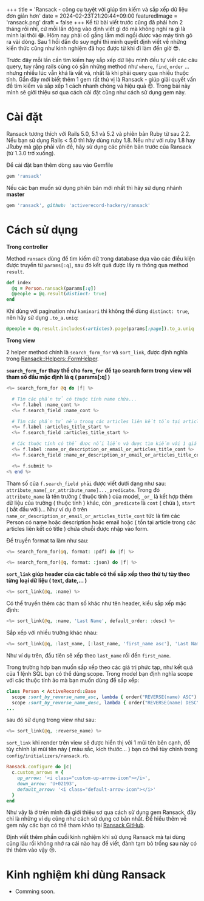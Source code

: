 +++
title = 'Ransack - công cụ tuyệt vời giúp tìm kiếm và sắp xếp dữ liệu đơn giản hơn'
date = 2024-02-23T21:20:44+09:00
featuredImage = 'ransack.png'
draft = false
+++
Kể từ bài viết trước cũng đã phải hơn 2 tháng rồi nhỉ, cứ mỗi lần động vào định viết gì đó mà không nghĩ ra gì là mình lại thôi :joy:. Hôm nay phải cố gắng lắm mới ngồi được vào máy tính gõ ra vài dòng. Sau 1 hồi đắn đo suy nghĩ thì mình quyết định viết về những kiến thức cũng như kinh nghiệm đã học được từ khi đi làm đến giờ :sunglasses:.
 
Trước đây mỗi lần cần tìm kiếm hay sắp xếp dữ liệu mình đều tự viết các câu query, tuy rằng rails cũng có sẵn những method như ```where```, ```find```, ```order``` ... nhưng nhiều lúc vẫn khá là vất vả, nhất là khi phải query qua nhiều thuộc tính. Gần đây mới biết thêm 1 gem rất thú vị là Ransack - giúp giải quyết vấn đề tìm kiếm và sắp xếp 1 cách nhanh chóng và hiệu quả :heart_eyes:. Trong bài này mình sẽ giới thiệu sơ qua cách cài đặt cũng như cách sử dụng gem này.
# Cài đặt

 Ransack tương thích với Rails 5.0, 5.1 và 5.2 và phiên bản Ruby từ sau 2.2. Nếu bạn sử dụng Rails < 5.0 thì hãy dùng ruby 1.8. Nếu như với ruby 1.8 hay JRuby mà gặp phải vấn đề, hãy sử dụng các phiên bản trước của Ransack (từ 1.3.0 trở xuống).

Để cài đặt bạn thêm dòng sau vào Gemfile

```ruby
gem 'ransack'
```
Nếu các bạn muốn sử dụng phiên bản mới nhất thì hãy sử dụng nhánh **master**

```ruby
gem 'ransack', github: 'activerecord-hackery/ransack'
```
# Cách sử dụng
**Trong controller**

Method ```ransack``` dùng để tìm kiếm dữ trong database dựa vào các điều kiện được truyền từ ```params[:q]```, sau đó kết quả được lấy ra thông qua method ```result```.

```ruby
def index
  @q = Person.ransack(params[:q])
  @people = @q.result(distinct: true)
end
```

Khi dùng với pagination như ```kaminari``` thì không thể dùng ```distinct: true```, nên hãy sử dụng ```.to_a.uniq```:

```ruby
@people = @q.result.includes(:articles).page(params[:page]).to_a.uniq
```

**Trong view**

2 helper method chính là ```search_form_for``` và ```sort_link```, được định nghĩa trong [Ransack::Helpers::FormHelper](https://github.com/activerecord-hackery/ransack/blob/master/lib/ransack/helpers/form_helper.rb).

**```search_form_for``` thay thế cho ```form_for``` để tạo search form trong view với tham số đầu mặc định là q ( params[:q] )**

```php
<%= search_form_for @q do |f| %>

  # Tìm các phần tử có thuộc tính name chứa...
  <%= f.label :name_cont %>
  <%= f.search_field :name_cont %>

  # Tìm các phần tử nếu trong các articles liên kết tồn tại article có title chứa...
  <%= f.label :articles_title_start %>
  <%= f.search_field :articles_title_start %>

  # Các thuộc tính có thể được nối liền và được tìm kiếm với 1 giá trị duy nhất.
  <%= f.label :name_or_description_or_email_or_articles_title_cont %>
  <%= f.search_field :name_or_description_or_email_or_articles_title_cont %>

  <%= f.submit %>
<% end %>
```

Tham số của ```f.search_field phải``` được viết dưới dạng như sau: ```attribute_name[_or_attribute_name]..._predicate```. Trong đó ```attribute_name``` là tên trường ( thuộc tính ) của model, ```_or_``` là kết hợp thêm dữ liệu của trường ( thuộc tính ) khác, còn ```_predicate``` là ```cont``` ( chứa ), ```start``` ( bắt đầu với )... Như ví dụ ở trên ```name_or_description_or_email_or_articles_title_cont``` tức là tìm các Person có name hoặc description hoặc email hoặc ( tồn tại article trong các articles liên kết có title ) chứa chuỗi được nhập vào form.

Để truyền format ta làm như sau:

```php
<%= search_form_for(@q, format: :pdf) do |f| %>

<%= search_form_for(@q, format: :json) do |f| %>
```

**```sort_link``` giúp header của các table có thế sắp xếp theo thứ tự tùy theo từng loại dữ liệu ( text, date,... )**

```php
<%= sort_link(@q, :name) %>
```

Có thể truyền thêm các tham số khác như tên header, kiểu sắp xếp mặc định:

```php
<%= sort_link(@q, :name, 'Last Name', default_order: :desc) %>
```

Sắp xếp với nhiều trường khác nhau:

```php
<%= sort_link(@q, :last_name, [:last_name, 'first_name asc'], 'Last Name') %>
```

Như ví dụ trên, đầu tiên sẽ xếp theo ```last_name``` rồi đến ```first_name```.

Trong trường hợp bạn muốn sắp xếp theo các giá trị phức tạp, như kết quả của 1 lệnh SQL bạn có thể dùng scope. Trong model bạn định nghĩa scope với các thuộc tính ảo mà bạn muốn dùng để sắp xếp:

```ruby
class Person < ActiveRecord::Base
  scope :sort_by_reverse_name_asc, lambda { order("REVERSE(name) ASC") }
  scope :sort_by_reverse_name_desc, lambda { order("REVERSE(name) DESC") }
...
```

sau đó sử dụng trong view như sau:

```php
<%= sort_link(@q, :reverse_name) %>
```

```sort_link``` khi render trên view sẽ được hiển thị với 1 mũi tên bên cạnh, để tùy chỉnh lại mũi tên này ( màu sắc, kích thước... ) bạn có thể tùy chỉnh trong  ````config/initializers/ransack.rb````.

```ruby
Ransack.configure do |c|
  c.custom_arrows = {
    up_arrow: '<i class="custom-up-arrow-icon"></i>',
    down_arrow: 'U+02193',
    default_arrow: '<i class="default-arrow-icon"></i>'
  }
end
```
Như vậy là ở trên mình đã giới thiệu sơ qua cách sử dụng gem Ransack, đây chỉ là những ví dụ cũng như cách sử dụng cơ bản nhất. Để hiểu thêm về gem này các bạn có thể tham khảo tại [Ransack GitHub](https://github.com/activerecord-hackery/ransack).

Định viết thêm phần cuối kinh nghiệm khi sử dụng Ransack mà tại dùng cũng lâu rồi không nhớ ra cái nào hay để viết, đành tạm bỏ trống  sau này có thì thêm vào vậy :pensive:.

# Kinh nghiệm khi dùng Ransack
* Comming soon.
